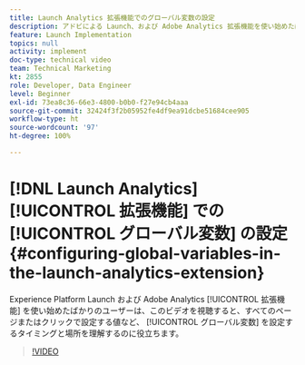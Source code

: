 ```yaml
---
title: Launch Analytics 拡張機能でのグローバル変数の設定
description: アドビによる Launch、および Adobe Analytics 拡張機能を使い始めたばかりのユーザーは、このビデオを視聴すると、グローバル変数を設定するタイミングと場所、つまり、すべてのページやクリックで設定する値を理解するのに役立ちます。
feature: Launch Implementation
topics: null
activity: implement
doc-type: technical video
team: Technical Marketing
kt: 2855
role: Developer, Data Engineer
level: Beginner
exl-id: 73ea8c36-66e3-4800-b0b0-f27e94cb4aaa
source-git-commit: 32424f3f2b05952fe4df9ea91dcbe51684cee905
workflow-type: ht
source-wordcount: '97'
ht-degree: 100%

---
```


# [!DNL Launch Analytics] [!UICONTROL 拡張機能] での [!UICONTROL グローバル変数] の設定 {#configuring-global-variables-in-the-launch-analytics-extension}

Experience Platform Launch および Adobe Analytics [!UICONTROL 拡張機能] を使い始めたばかりのユーザーは、このビデオを視聴すると、すべてのページまたはクリックで設定する値など、 [!UICONTROL グローバル変数] を設定するタイミングと場所を理解するのに役立ちます。

>[!VIDEO](https://video.tv.adobe.com/v/27181/?quality=9)
